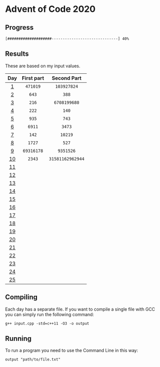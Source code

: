 # Advent of Code 2020

## Progress

	[####################------------------------------] 40%

## Results

These are based on my input values.

Day                                        | First part       | Second Part
:----------------------------------------: | :--------------: | :--------------:
[1](https://adventofcode.com/2020/day/1)   | `471019`         | `103927824`
[2](https://adventofcode.com/2020/day/2)   | `643`            | `388`
[3](https://adventofcode.com/2020/day/3)   | `216`            | `6708199680`
[4](https://adventofcode.com/2020/day/4)   | `222`            | `140`
[5](https://adventofcode.com/2020/day/5)   | `935`            | `743`
[6](https://adventofcode.com/2020/day/6)   | `6911`           | `3473`
[7](https://adventofcode.com/2020/day/7)   | `142`            | `10219`
[8](https://adventofcode.com/2020/day/8)   | `1727`           | `527`
[9](https://adventofcode.com/2020/day/9)   | `69316178`       | `9351526`
[10](https://adventofcode.com/2020/day/10) | `2343`           | `31581162962944`
[11](https://adventofcode.com/2020/day/11) |                  | 
[12](https://adventofcode.com/2020/day/12) |                  | 
[13](https://adventofcode.com/2020/day/13) |                  | 
[14](https://adventofcode.com/2020/day/14) |                  | 
[15](https://adventofcode.com/2020/day/15) |                  | 
[16](https://adventofcode.com/2020/day/16) |                  | 
[17](https://adventofcode.com/2020/day/17) |                  | 
[18](https://adventofcode.com/2020/day/18) |                  | 
[19](https://adventofcode.com/2020/day/19) |                  | 
[20](https://adventofcode.com/2020/day/20) |                  | 
[21](https://adventofcode.com/2020/day/21) |                  | 
[22](https://adventofcode.com/2020/day/22) |                  | 
[23](https://adventofcode.com/2020/day/23) |                  | 
[24](https://adventofcode.com/2020/day/24) |                  | 
[25](https://adventofcode.com/2020/day/25) |                  | 

## Compiling

Each day has a separate file. If you want to compile a single file with GCC you can simply run the following command:

    g++ input.cpp -std=c++11 -O3 -o output

## Running

To run a program you need to use the Command Line in this way:

    output "path/to/file.txt"